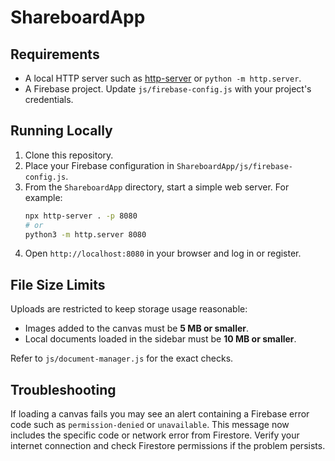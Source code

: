 # ShareboardApp

## Requirements

- A local HTTP server such as [http-server](https://www.npmjs.com/package/http-server) or `python -m http.server`.
- A Firebase project. Update `js/firebase-config.js` with your project's credentials.

## Running Locally

1. Clone this repository.
2. Place your Firebase configuration in `ShareboardApp/js/firebase-config.js`.
3. From the `ShareboardApp` directory, start a simple web server. For example:
   ```bash
   npx http-server . -p 8080
   # or
   python3 -m http.server 8080
   ```
4. Open `http://localhost:8080` in your browser and log in or register.

## File Size Limits

Uploads are restricted to keep storage usage reasonable:

- Images added to the canvas must be **5 MB or smaller**.
- Local documents loaded in the sidebar must be **10 MB or smaller**.

Refer to `js/document-manager.js` for the exact checks.

## Troubleshooting

If loading a canvas fails you may see an alert containing a Firebase error code
such as `permission-denied` or `unavailable`. This message now includes the
specific code or network error from Firestore. Verify your internet connection
and check Firestore permissions if the problem persists.
